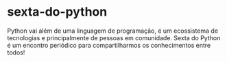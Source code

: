 # sexta-do-python
Python vai além de uma linguagem de programação, é um ecossistema de tecnologias e principalmente de pessoas em comunidade.  Sexta do Python é um encontro periódico para compartilharmos os conhecimentos entre todos!
